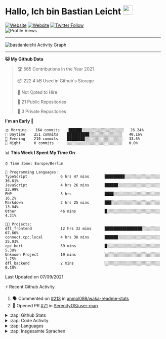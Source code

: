<h1>Hallo, Ich bin Bastian Leicht <img src="https://raw.githubusercontent.com/bastianleicht/bastianleicht/master/assets/wave.gif" width="30px" alt=""></h1>

[![Website](https://img.shields.io/website?label=bastianleicht.de&style=for-the-badge&url=https%3A%2F%2Fbastianleicht.de)](https://bastianleicht.de)
[![Website](https://img.shields.io/website?label=bastianleicht.com&style=for-the-badge&url=https%3A%2F%2Fbastianleicht.com)](https://bastianleicht.com)
[![Twitter Follow](https://img.shields.io/twitter/follow/bastianleicht?color=1DA1F2&logo=twitter&style=for-the-badge)](https://twitter.com/intent/follow?original_referer=https%3A%2F%2Fgithub.com%2Fbastianleicht&screen_name=bastianleicht)
<br>
![Profile Views](https://komarev.com/ghpvc/?username=2Fbastianleicht&style=flat-square)

---
<img alt="bastianleicht Activity Graph" src="https://activity-graph.herokuapp.com/graph?username=bastianleicht&bg_color=0D1117&color=5BCDEC&line=5BCDEC&point=FFFFFF&hide_border=true"/>

---
<!--START_SECTION:waka-->
**🐱 My Github Data** 

> 🏆 565 Contributions in the Year 2021
 > 
> 📦 222.4 kB Used in Github's Storage 
 > 
> 🚫 Not Opted to Hire
 > 
> 📜 21 Public Repositories 
 > 
> 🔑 3 Private Repositories  
 > 
**I'm an Early 🐤** 

```text
🌞 Morning    164 commits    ██████░░░░░░░░░░░░░░░░░░░   26.24% 
🌆 Daytime    251 commits    ██████████░░░░░░░░░░░░░░░   40.16% 
🌃 Evening    210 commits    ████████░░░░░░░░░░░░░░░░░   33.6% 
🌙 Night      0 commits      ░░░░░░░░░░░░░░░░░░░░░░░░░   0.0%

```


📊 **This Week I Spent My Time On** 

```text
⌚︎ Time Zone: Europe/Berlin

💬 Programming Languages: 
TypeScript               6 hrs 47 mins       █████████░░░░░░░░░░░░░░░░   36.61% 
JavaScript               4 hrs 26 mins       ██████░░░░░░░░░░░░░░░░░░░   23.99% 
PHP                      3 hrs               ████░░░░░░░░░░░░░░░░░░░░░   16.2% 
Markdown                 2 hrs 25 mins       ███░░░░░░░░░░░░░░░░░░░░░░   13.04% 
Other                    46 mins             █░░░░░░░░░░░░░░░░░░░░░░░░   4.21%

🐱‍💻 Projects: 
dfl_frontend             12 hrs 32 mins      █████████████████░░░░░░░░   67.66% 
connect.cpc.local        4 hrs 38 mins       ██████░░░░░░░░░░░░░░░░░░░   25.03% 
cpc-bert                 59 mins             █░░░░░░░░░░░░░░░░░░░░░░░░   5.38% 
Unknown Project          19 mins             ░░░░░░░░░░░░░░░░░░░░░░░░░   1.75% 
dfl_backend              2 mins              ░░░░░░░░░░░░░░░░░░░░░░░░░   0.18%

```


 Last Updated on 07/09/2021
<!--END_SECTION:waka-->
:zap: Recent Github Activity    
<!--START_SECTION:activity-->
1. 🗣 Commented on [#213](https://github.com/anmol098/waka-readme-stats/issues/213) in [anmol098/waka-readme-stats](https://github.com/anmol098/waka-readme-stats)
2. 💪 Opened PR [#71](https://github.com/SerenityOS/user-map/pull/71) in [SerenityOS/user-map](https://github.com/SerenityOS/user-map)
<!--END_SECTION:activity-->

<details>
    <summary>:zap: Github Stats</summary>
    <pre>
        <img alt="GitHub Stats" src="https://github-readme-stats.routerabfrage.vercel.app/api?username=bastianleicht&show_icons=true&theme=dark" />
    </pre>
</details>

<details>
    <summary>:zap: Code Activity</summary>
    <pre>
        <img alt="Code activity" src="https://wakatime.com/share/@90818ae0-9ba0-4e2a-8ed8-98c30e947c50/a1ac7e83-bba7-4109-8f37-037c37bb63eb.svg" height="400" />    
    </pre>
</details>

<details>
    <summary>:zap: Languages</summary>
    <pre>
        <img alt="Languages used (7 days)" src="https://wakatime.com/share/@90818ae0-9ba0-4e2a-8ed8-98c30e947c50/b0eba8ff-2de8-4b40-929e-8c7a97a106f9.svg" height="400" />
    </pre>
</details>

<details>
    <summary>:zap: Insgesamte Sprachen</summary>
    <pre>
        <img alt="All time used Languages" src="https://wakatime.com/share/@90818ae0-9ba0-4e2a-8ed8-98c30e947c50/d328c553-68a8-4426-974c-be045b324309.svg" height="400" />
    </pre>
</details>

[Website]: https://bastianleicht.de/
